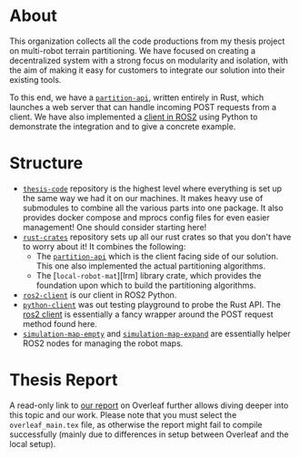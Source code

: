 # About

This organization collects all the code productions from my thesis project on multi-robot terrain partitioning. We have focused on creating a decentralized system with a strong focus on modularity and isolation, with the aim of making it easy for customers to integrate our solution into their existing tools.

To this end, we have a [`partition-api`][api], written entirely in Rust, which launches a web server that can handle incoming POST requests from a client. We have also implemented a [client in ROS2][ros2] using Python to demonstrate the integration and to give a concrete example.

# Structure

- [`thesis-code`][tc] repository is the highest level where everything is set up the same way we had it on our machines. It makes heavy use of submodules to combine all the various parts into one package. It also provides docker compose and mprocs config files for even easier management! One should consider starting here!
- [`rust-crates`][rc] repository sets up all our rust crates so that you don't have to worry about it! It combines the following:
    - The [`partition-api`][api] which is the client facing side of our solution. This one also implemented the actual partitioning algorithms.
    - The [`local-robot-mat`][lrm] library crate, which provides the foundation upon which to build the partitioning algorithms.
- [`ros2-client`][ros2] is our client in ROS2 Python.
- [`python-client`][pc] was out testing playground to probe the Rust API. The [ros2 client][ros2] is essentially a fancy wrapper around the POST request method found here.
- [`simulation-map-empty`](https://github.com/ISM-Thesis-MultiRobot-Partitioning/simulation-map-empty) and [`simulation-map-expand`](https://github.com/ISM-Thesis-MultiRobot-Partitioning/simulation-map-expand) are essentially helper ROS2 nodes for managing the robot maps.

# Thesis Report

A read-only link to [our report][report] on Overleaf further allows diving deeper into this topic and our work. Please note that you must select the `overleaf_main.tex` file, as otherwise the report might fail to compile successfully (mainly due to differences in setup between Overleaf and the local setup).

[tc]: https://github.com/ISM-Thesis-MultiRobot-Partitioning/thesis-code
[rc]: https://github.com/ISM-Thesis-MultiRobot-Partitioning/rust-crates
[rlm]: https://github.com/ISM-Thesis-MultiRobot-Partitioning/local-robot-map
[api]: https://github.com/ISM-Thesis-MultiRobot-Partitioning/partition-api
[ros2]: https://github.com/ISM-Thesis-MultiRobot-Partitioning/ros2-client
[pc]: https://github.com/ISM-Thesis-MultiRobot-Partitioning/python-client
[report]: https://www.overleaf.com/read/dyyxfspchnhg
